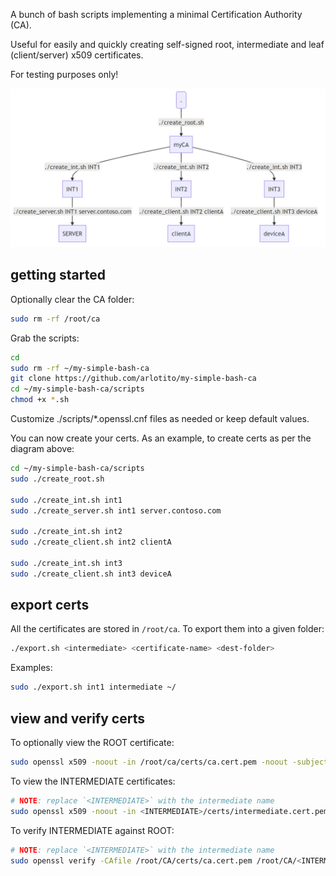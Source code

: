 A bunch of bash scripts implementing a minimal Certification Authority (CA).

Useful for easily and quickly creating self-signed root, intermediate and leaf (client/server) x509 certificates.

For testing purposes only!

![picture 1](images/diagram.png)  

## getting started
Optionally clear the CA folder:
```bash
sudo rm -rf /root/ca
```

Grab the scripts:
```bash
cd
sudo rm -rf ~/my-simple-bash-ca
git clone https://github.com/arlotito/my-simple-bash-ca
cd ~/my-simple-bash-ca/scripts
chmod +x *.sh
```

Customize ./scripts/*.openssl.cnf files as needed or keep default values.

You can now create your certs. As an example, to create certs as per the diagram above:
```bash
cd ~/my-simple-bash-ca/scripts
sudo ./create_root.sh

sudo ./create_int.sh int1
sudo ./create_server.sh int1 server.contoso.com

sudo ./create_int.sh int2
sudo ./create_client.sh int2 clientA

sudo ./create_int.sh int3  
sudo ./create_client.sh int3 deviceA  
```

## export certs
All the certificates are stored in `/root/ca`.
To export them into a given folder:
```bash
./export.sh <intermediate> <certificate-name> <dest-folder>
```

Examples:
```bash
sudo ./export.sh int1 intermediate ~/

```

## view and verify certs
To optionally view the ROOT certificate:
```bash
sudo openssl x509 -noout -in /root/ca/certs/ca.cert.pem -noout -subject -issuer
```

To view the INTERMEDIATE certificates:

```bash
# NOTE: replace `<INTERMEDIATE>` with the intermediate name
sudo openssl x509 -noout -in <INTERMEDIATE>/certs/intermediate.cert.pem -noout -subject -issuer
```

To verify INTERMEDIATE against ROOT:
```bash
# NOTE: replace `<INTERMEDIATE>` with the intermediate name
sudo openssl verify -CAfile /root/CA/certs/ca.cert.pem /root/CA/<INTERMEDIATE>/certs/intermediate.cert.pem
```